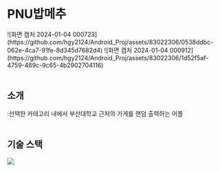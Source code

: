 <H1>PNU밥메추</H1>
![화면 캡처 2024-01-04 000723](https://github.com/hgy2124/Android_Proj/assets/83022306/0538ddbc-062e-4ca7-91fe-8d345d7682d4)
![화면 캡처 2024-01-04 000912](https://github.com/hgy2124/Android_Proj/assets/83022306/1d52f5af-4759-469c-9c65-4b2902704116)
<br></br>
<H2>소개</H2>
<vr></vr>
:선택한 카테고리 내에서 부산대학교 근처의 가게를 랜덤 출력하는 어플
<br></br>

<H2>기술 스택</H2>
<vr></vr>
<img src="https://img.shields.io/badge/Kotlin-7F52FF?style=for-the-badge&logo=Kotlin&logoColor=white">

